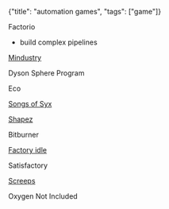 {"title": "automation games", "tags": ["game"]}

Factorio
* build complex pipelines

[Mindustry](https://github.com/Anuken/Mindustry)

Dyson Sphere Program

Eco

[Songs of Syx](https://songsofsyx.com/)

[Shapez](https://shapez.io/)

Bitburner

[Factory idle](http://factoryidle.com)

Satisfactory

[Screeps](https://screeps.com/)

Oxygen Not Included


